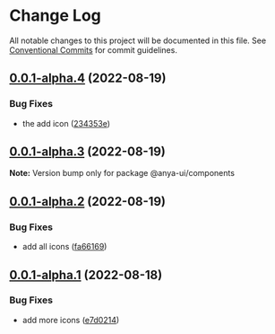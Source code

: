 # Change Log

All notable changes to this project will be documented in this file.
See [Conventional Commits](https://conventionalcommits.org) for commit guidelines.

## [0.0.1-alpha.4](https://github.com/qubitsky/anya-ui/compare/v0.0.1-alpha.3...v0.0.1-alpha.4) (2022-08-19)


### Bug Fixes

* the add icon ([234353e](https://github.com/qubitsky/anya-ui/commit/234353e8fad365fea461fbe934366916aecde8e4))





## [0.0.1-alpha.3](https://github.com/qubitsky/anya-ui/compare/v0.0.1-alpha.2...v0.0.1-alpha.3) (2022-08-19)

**Note:** Version bump only for package @anya-ui/components





## [0.0.1-alpha.2](https://github.com/qubitsky/anya-ui/compare/v0.0.1-alpha.1...v0.0.1-alpha.2) (2022-08-19)


### Bug Fixes

* add all icons ([fa66169](https://github.com/qubitsky/anya-ui/commit/fa66169215815f57b77c167609e6e0961efef72b))





## [0.0.1-alpha.1](https://github.com/qubitsky/anya-ui/compare/v0.0.1-alpha.0...v0.0.1-alpha.1) (2022-08-18)


### Bug Fixes

* add more icons ([e7d0214](https://github.com/qubitsky/anya-ui/commit/e7d021490fa09906a81291b7496253f312be8933))
